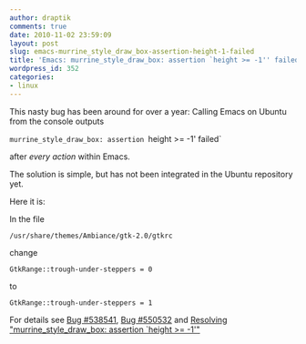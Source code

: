 ```yaml
---
author: draptik
comments: true
date: 2010-11-02 23:59:09
layout: post
slug: emacs-murrine_style_draw_box-assertion-height-1-failed
title: 'Emacs: murrine_style_draw_box: assertion `height >= -1'' failed'
wordpress_id: 352
categories:
- linux
---
```


This nasty bug has been around for over a year: Calling Emacs on Ubuntu from the console outputs

`murrine_style_draw_box: assertion `height >= -1' failed`

after _every action_ within Emacs.

The solution is simple, but has not been integrated in the Ubuntu repository yet.

Here it is:

In the file

`/usr/share/themes/Ambiance/gtk-2.0/gtkrc`

change

`GtkRange::trough-under-steppers = 0`

to

`GtkRange::trough-under-steppers = 1`

For details see [Bug #538541](https://bugs.launchpad.net/ubuntu/+source/emacs23/+bug/538541), [Bug #550532](https://bugs.launchpad.net/ubuntu/+source/emacs-snapshot/+bug/550532) and ﻿[Resolving "murrine_style_draw_box: assertion `height >= -1'"](http://thehacklist.blogspot.com/2010/06/resolving-murrinestyledrawbox-assertion.html)
